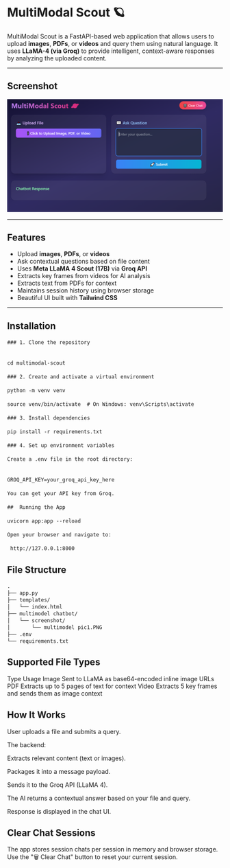 

#  MultiModal Scout 🪐

MultiModal Scout is a FastAPI-based web application that allows users to upload **images**, **PDFs**, or **videos** and query them using natural language. It uses **LLaMA-4 (via Groq)** to provide intelligent, context-aware responses by analyzing the uploaded content.

---

##  Screenshot

![MultiModal Scout UI](multimodel%20chatbot/screenshot/multimodel%20pic1.PNG)

---

##  Features

-  Upload **images**, **PDFs**, or **videos**
-  Ask contextual questions based on file content
-  Uses **Meta LLaMA 4 Scout (17B)** via **Groq API**
-  Extracts key frames from videos for AI analysis
-  Extracts text from PDFs for context
-  Maintains session history using browser storage
-  Beautiful UI built with **Tailwind CSS**

---

##  Installation
```
### 1. Clone the repository


cd multimodal-scout

### 2. Create and activate a virtual environment

python -m venv venv

source venv/bin/activate  # On Windows: venv\Scripts\activate

### 3. Install dependencies

pip install -r requirements.txt

### 4. Set up environment variables

Create a .env file in the root directory:


GROQ_API_KEY=your_groq_api_key_here

You can get your API key from Groq.

##  Running the App

uvicorn app:app --reload

Open your browser and navigate to:

 http://127.0.0.1:8000

```

##  File Structure

```
.
├── app.py
├── templates/
│   └── index.html
├── multimodel chatbot/
│   └── screenshot/
│       └── multimodel pic1.PNG
├── .env
└── requirements.txt

```

##  Supported File Types
Type	Usage
 Image	Sent to LLaMA as base64-encoded inline image URLs
 PDF	Extracts up to 5 pages of text for context
 Video	Extracts 5 key frames and sends them as image context

##  How It Works

User uploads a file and submits a query.

The backend:

Extracts relevant content (text or images).

Packages it into a message payload.

Sends it to the Groq API (LLaMA 4).

The AI returns a contextual answer based on your file and query.

Response is displayed in the chat UI.

##  Clear Chat Sessions

The app stores session chats per session in memory and browser storage. Use the "🗑️ Clear Chat" button to reset your current session.


